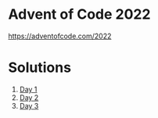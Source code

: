 # Advent of Code 2022

https://adventofcode.com/2022

# Solutions

1. [Day 1](./pkg/day1/solve.go)
1. [Day 2](./pkg/day2/solve.go)
1. [Day 3](./pkg/day3/solve.go)
